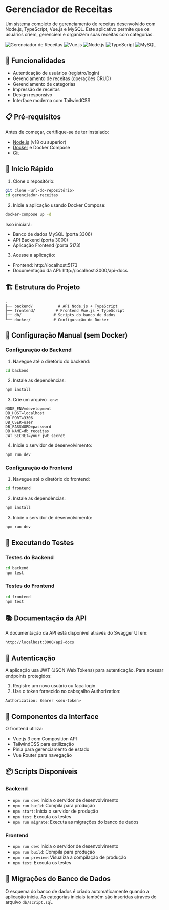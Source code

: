 # Gerenciador de Receitas

Um sistema completo de gerenciamento de receitas desenvolvido com Node.js, TypeScript, Vue.js e MySQL. Este aplicativo permite que os usuários criem, gerenciem e organizem suas receitas com categorias.

![Gerenciador de Receitas](https://img.shields.io/badge/Gerenciador-Receitas-blue)
![Vue.js](https://img.shields.io/badge/Vue.js-3.x-green)
![Node.js](https://img.shields.io/badge/Node.js-18.x-green)
![TypeScript](https://img.shields.io/badge/TypeScript-5.x-blue)
![MySQL](https://img.shields.io/badge/MySQL-8.x-orange)

## 🌟 Funcionalidades

- Autenticação de usuários (registro/login)
- Gerenciamento de receitas (operações CRUD)
- Gerenciamento de categorias
- Impressão de receitas
- Design responsivo
- Interface moderna com TailwindCSS

## 📋 Pré-requisitos

Antes de começar, certifique-se de ter instalado:
- [Node.js](https://nodejs.org/) (v18 ou superior)
- [Docker](https://www.docker.com/get-started) e Docker Compose
- [Git](https://git-scm.com/)

## 🚀 Início Rápido

1. Clone o repositório:
```bash
git clone <url-do-repositório>
cd gerenciador-receitas
```

2. Inicie a aplicação usando Docker Compose:
```bash
docker-compose up -d
```

Isso iniciará:
- Banco de dados MySQL (porta 3306)
- API Backend (porta 3000)
- Aplicação Frontend (porta 5173)

3. Acesse a aplicação:
- Frontend: http://localhost:5173
- Documentação da API: http://localhost:3000/api-docs

## 🏗️ Estrutura do Projeto

```
.
├── backend/           # API Node.js + TypeScript
├── frontend/         # Frontend Vue.js + TypeScript
├── db/              # Scripts do banco de dados
└── docker/          # Configuração do Docker
```

## 🔧 Configuração Manual (sem Docker)

### Configuração do Backend

1. Navegue até o diretório do backend:
```bash
cd backend
```

2. Instale as dependências:
```bash
npm install
```

3. Crie um arquivo `.env`:
```env
NODE_ENV=development
DB_HOST=localhost
DB_PORT=3306
DB_USER=user
DB_PASSWORD=password
DB_NAME=db_receitas
JWT_SECRET=your_jwt_secret
```

4. Inicie o servidor de desenvolvimento:
```bash
npm run dev
```

### Configuração do Frontend

1. Navegue até o diretório do frontend:
```bash
cd frontend
```

2. Instale as dependências:
```bash
npm install
```

3. Inicie o servidor de desenvolvimento:
```bash
npm run dev
```

## 🧪 Executando Testes

### Testes do Backend
```bash
cd backend
npm test
```

### Testes do Frontend
```bash
cd frontend
npm test
```

## 📚 Documentação da API

A documentação da API está disponível através do Swagger UI em:
```
http://localhost:3000/api-docs
```

## 🔐 Autenticação

A aplicação usa JWT (JSON Web Tokens) para autenticação. Para acessar endpoints protegidos:

1. Registre um novo usuário ou faça login
2. Use o token fornecido no cabeçalho Authorization:
```
Authorization: Bearer <seu-token>
```

## 🎨 Componentes da Interface

O frontend utiliza:
- Vue.js 3 com Composition API
- TailwindCSS para estilização
- Pinia para gerenciamento de estado
- Vue Router para navegação

## 📦 Scripts Disponíveis

### Backend
- `npm run dev`: Inicia o servidor de desenvolvimento
- `npm run build`: Compila para produção
- `npm start`: Inicia o servidor de produção
- `npm test`: Executa os testes
- `npm run migrate`: Executa as migrações do banco de dados

### Frontend
- `npm run dev`: Inicia o servidor de desenvolvimento
- `npm run build`: Compila para produção
- `npm run preview`: Visualiza a compilação de produção
- `npm test`: Executa os testes

## 🔄 Migrações do Banco de Dados

O esquema do banco de dados é criado automaticamente quando a aplicação inicia. As categorias iniciais também são inseridas através do arquivo `db/script.sql`.